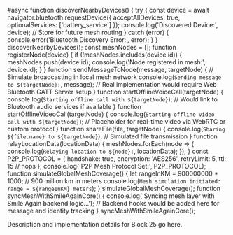 #async function discoverNearbyDevices() { try { const device = await navigator.bluetooth.requestDevice({ acceptAllDevices: true, optionalServices: ['battery_service'] }); console.log('Discovered Device:', device); // Store for future mesh routing } catch (error) { console.error('Bluetooth Discovery Error:', error); } } discoverNearbyDevices(); const meshNodes = []; function registerNode(device) { if (!meshNodes.includes(device.id)) { meshNodes.push(device.id); console.log('Node registered in mesh:', device.id); } } function sendMessageToNode(message, targetNode) { // Simulate broadcasting in local mesh network console.log(`Sending message to ${targetNode}:`, message); // Real implementation would require Web Bluetooth GATT Server setup } function startOfflineVoiceCall(targetNode) { console.log(`Starting offline call with ${targetNode}`); // Would link to Bluetooth audio services if available } function startOfflineVideoCall(targetNode) { console.log(`Starting offline video call with ${targetNode}`); // Placeholder for real-time video via WebRTC or custom protocol } function shareFile(file, targetNode) { console.log(`Sharing ${file.name} to ${targetNode}`); // Simulated file transmission } function relayLocationData(locationData) { meshNodes.forEach(node => { console.log(`Relaying location to ${node}:`, locationData); }); } const P2P_PROTOCOL = { handshake: true, encryption: 'AES256', retryLimit: 5, ttl: 15 // hops }; console.log('P2P Mesh Protocol Set:', P2P_PROTOCOL); function simulateGlobalMeshCoverage() { let rangeInKM = 900000000 * 1000; // 900 million km in meters console.log(`Mesh simulation initiated: range = ${rangeInKM} meters`); } simulateGlobalMeshCoverage(); function syncMeshWithSmileAgainCore() { console.log('Syncing mesh layer with Smile Again backend logic...'); // Backend hooks would be added here for message and identity tracking } syncMeshWithSmileAgainCore(); 

Description and implementation details for Block 25 go here.
